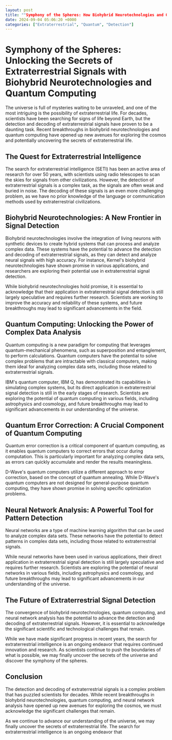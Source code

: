 ```yaml
---
layout: post
title: ""Symphony of the Spheres: How Biohybrid Neurotechnologies and Quantum Computing Can Revolutionize the Detection and Decoding of Extraterrestrial Signals.""
date: 2024-09-04 05:06:20 +0000
categories: ["Extraterrestrial", "Quantum", "Detection"]
---
```


**Symphony of the Spheres: Unlocking the Secrets of Extraterrestrial Signals with Biohybrid Neurotechnologies and Quantum Computing**
=============================================================================================

The universe is full of mysteries waiting to be unraveled, and one of the most intriguing is the possibility of extraterrestrial life. For decades, scientists have been searching for signs of life beyond Earth, but the detection and decoding of extraterrestrial signals have proven to be a daunting task. Recent breakthroughs in biohybrid neurotechnologies and quantum computing have opened up new avenues for exploring the cosmos and potentially uncovering the secrets of extraterrestrial life.

**The Quest for Extraterrestrial Intelligence**
---------------------------------------------

The search for extraterrestrial intelligence (SETI) has been an active area of research for over 50 years, with scientists using radio telescopes to scan the skies for signals from other civilizations. However, the detection of extraterrestrial signals is a complex task, as the signals are often weak and buried in noise. The decoding of these signals is an even more challenging problem, as we have no prior knowledge of the language or communication methods used by extraterrestrial civilizations.

**Biohybrid Neurotechnologies: A New Frontier in Signal Detection**
-------------------------------------------------------------------

Biohybrid neurotechnologies involve the integration of living neurons with synthetic devices to create hybrid systems that can process and analyze complex data. These systems have the potential to advance the detection and decoding of extraterrestrial signals, as they can detect and analyze neural signals with high accuracy. For instance, Kernel's biohybrid neurotechnologies have shown promise in various applications, and researchers are exploring their potential use in extraterrestrial signal detection.

While biohybrid neurotechnologies hold promise, it is essential to acknowledge that their application in extraterrestrial signal detection is still largely speculative and requires further research. Scientists are working to improve the accuracy and reliability of these systems, and future breakthroughs may lead to significant advancements in the field.

**Quantum Computing: Unlocking the Power of Complex Data Analysis**
-------------------------------------------------------------------

Quantum computing is a new paradigm for computing that leverages quantum-mechanical phenomena, such as superposition and entanglement, to perform calculations. Quantum computers have the potential to solve complex problems that are intractable with classical computers, making them ideal for analyzing complex data sets, including those related to extraterrestrial signals.

IBM's quantum computer, IBM Q, has demonstrated its capabilities in simulating complex systems, but its direct application in extraterrestrial signal detection is still in the early stages of research. Scientists are exploring the potential of quantum computing in various fields, including astrophysics and cosmology, and future breakthroughs may lead to significant advancements in our understanding of the universe.

**Quantum Error Correction: A Crucial Component of Quantum Computing**
-------------------------------------------------------------------

Quantum error correction is a critical component of quantum computing, as it enables quantum computers to correct errors that occur during computation. This is particularly important for analyzing complex data sets, as errors can quickly accumulate and render the results meaningless.

D-Wave's quantum computers utilize a different approach to error correction, based on the concept of quantum annealing. While D-Wave's quantum computers are not designed for general-purpose quantum computing, they have shown promise in solving specific optimization problems.

**Neural Network Analysis: A Powerful Tool for Pattern Detection**
-----------------------------------------------------------------

Neural networks are a type of machine learning algorithm that can be used to analyze complex data sets. These networks have the potential to detect patterns in complex data sets, including those related to extraterrestrial signals.

While neural networks have been used in various applications, their direct application in extraterrestrial signal detection is still largely speculative and requires further research. Scientists are exploring the potential of neural networks in various fields, including astrophysics and cosmology, and future breakthroughs may lead to significant advancements in our understanding of the universe.

**The Future of Extraterrestrial Signal Detection**
---------------------------------------------------

The convergence of biohybrid neurotechnologies, quantum computing, and neural network analysis has the potential to advance the detection and decoding of extraterrestrial signals. However, it is essential to acknowledge the significant scientific and technological challenges that remain.

While we have made significant progress in recent years, the search for extraterrestrial intelligence is an ongoing endeavor that requires continued innovation and research. As scientists continue to push the boundaries of what is possible, we may finally uncover the secrets of the universe and discover the symphony of the spheres.

**Conclusion**
---------------

The detection and decoding of extraterrestrial signals is a complex problem that has puzzled scientists for decades. While recent breakthroughs in biohybrid neurotechnologies, quantum computing, and neural network analysis have opened up new avenues for exploring the cosmos, we must acknowledge the significant challenges that remain.

As we continue to advance our understanding of the universe, we may finally uncover the secrets of extraterrestrial life. The search for extraterrestrial intelligence is an ongoing endeavor that